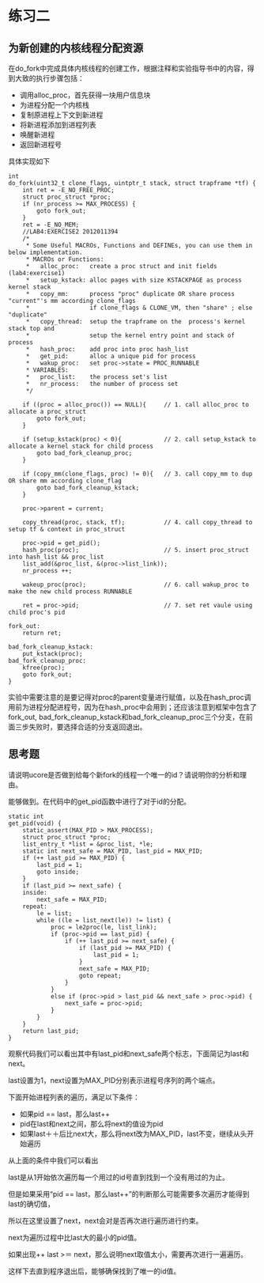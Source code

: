 # 练习二
## 为新创建的内核线程分配资源

在do_fork中完成具体内核线程的创建工作，根据注释和实验指导书中的内容，得到大致的执行步骤包括：

- 调用alloc_proc，首先获得一块用户信息块
- 为进程分配一个内核栈
- 复制原进程上下文到新进程
- 将新进程添加到进程列表
- 唤醒新进程
- 返回新进程号

具体实现如下
 
```
intdo_fork(uint32_t clone_flags, uintptr_t stack, struct trapframe *tf) {    int ret = -E_NO_FREE_PROC;    struct proc_struct *proc;    if (nr_process >= MAX_PROCESS) {        goto fork_out;    }    ret = -E_NO_MEM;    //LAB4:EXERCISE2 2012011394    /*     * Some Useful MACROs, Functions and DEFINEs, you can use them in below implementation.     * MACROs or Functions:     *   alloc_proc:   create a proc struct and init fields (lab4:exercise1)     *   setup_kstack: alloc pages with size KSTACKPAGE as process kernel stack     *   copy_mm:      process "proc" duplicate OR share process "current"'s mm according clone_flags     *                 if clone_flags & CLONE_VM, then "share" ; else "duplicate"     *   copy_thread:  setup the trapframe on the  process's kernel stack top and     *                 setup the kernel entry point and stack of process     *   hash_proc:    add proc into proc hash_list     *   get_pid:      alloc a unique pid for process     *   wakup_proc:   set proc->state = PROC_RUNNABLE     * VARIABLES:     *   proc_list:    the process set's list     *   nr_process:   the number of process set     */    if ((proc = alloc_proc()) == NULL){		// 1. call alloc_proc to allocate a proc_struct    	goto fork_out;    }    if (setup_kstack(proc) < 0){	    	// 2. call setup_kstack to allocate a kernel stack for child process    	goto bad_fork_cleanup_proc;    }    if (copy_mm(clone_flags, proc) != 0){ 	// 3. call copy_mm to dup OR share mm according clone_flag    	goto bad_fork_cleanup_kstack;    }    proc->parent = current;    copy_thread(proc, stack, tf); 			// 4. call copy_thread to setup tf & context in proc_struct    proc->pid = get_pid();    hash_proc(proc);						// 5. insert proc_struct into hash_list && proc_list    list_add(&proc_list, &(proc->list_link));    nr_process ++;    wakeup_proc(proc);						// 6. call wakup_proc to make the new child process RUNNABLE    ret = proc->pid;						// 7. set ret vaule using child proc's pidfork_out:    return ret;bad_fork_cleanup_kstack:    put_kstack(proc);bad_fork_cleanup_proc:    kfree(proc);    goto fork_out;}
```

实验中需要注意的是要记得对proc的parent变量进行赋值，以及在hash_proc调用前为进程分配进程号，因为在hash_proc中会用到；还应该注意到框架中包含了fork_out, bad_fork_cleanup_kstack和bad_fork_cleanup_proc三个分支，在前面三步失败时，要选择合适的分支返回退出。

## 思考题

请说明ucore是否做到给每个新fork的线程一个唯一的id？请说明你的分析和理由。

能够做到。在代码中的get_pid函数中进行了对于id的分配。

```
static intget_pid(void) {    static_assert(MAX_PID > MAX_PROCESS);    struct proc_struct *proc;    list_entry_t *list = &proc_list, *le;    static int next_safe = MAX_PID, last_pid = MAX_PID;    if (++ last_pid >= MAX_PID) {        last_pid = 1;        goto inside;    }    if (last_pid >= next_safe) {    inside:        next_safe = MAX_PID;    repeat:        le = list;        while ((le = list_next(le)) != list) {            proc = le2proc(le, list_link);            if (proc->pid == last_pid) {                if (++ last_pid >= next_safe) {                    if (last_pid >= MAX_PID) {                        last_pid = 1;                    }                    next_safe = MAX_PID;                    goto repeat;                }            }            else if (proc->pid > last_pid && next_safe > proc->pid) {                next_safe = proc->pid;            }        }    }    return last_pid;}
```

观察代码我们可以看出其中有last_pid和next_safe两个标志，下面简记为last和next。

last设置为1，next设置为MAX_PID分别表示进程号序列的两个端点。

下面开始进程列表的遍历，满足以下条件：

- 如果pid == last，那么last++
- pid在last和next之间，那么将next的值设为pid
- 如果last＋＋后比next大，那么将next改为MAX_PID，last不变，继续从头开始遍历

从上面的条件中我们可以看出

last是从1开始依次遍历每一个用过的id号直到找到一个没有用过的为止。

但是如果采用“pid == last，那么last++”的判断那么可能需要多次遍历才能得到last的确切值，

所以在这里设置了next，next会对是否再次进行遍历进行约束。

next为遍历过程中比last大的最小的pid值。

如果出现++ last >＝ next，那么说明next取值太小，需要再次进行一遍遍历。

这样下去直到程序退出后，能够确保找到了唯一的id值。
